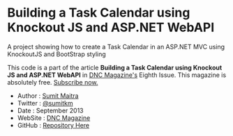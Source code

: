 Building a Task Calendar using Knockout JS and ASP.NET WebAPI
====================

A project showing how to create a Task Calendar in an ASP.NET MVC using KnockoutJS and BootStrap styling

This code is a part of the article **Building a Task Calendar using Knockout JS and ASP.NET WebAPI** in [DNC Magazine's](http://www.dotnetcurry.com/magazine/dnc-magazine-issue8.aspx) Eighth Issue. This magazine is absolutely free. [Subscribe now.](http://www.dotnetcurry.com/magazine)

* Author  : [Sumit Maitra](http://www.dotnetcurry.com/Author.aspx?AuthorName=Sumit+Maitra)
* Twitter : [@sumitkm](http://www.twitter.com/sumitkm)
* Date    : September 2013
* WebSite : [DNC Magazine](http://www.dncmagazine.com)
* GitHub  : [Repository Here](https://github.com/dotnetcurry/ko-calendar-dncmag-08)
